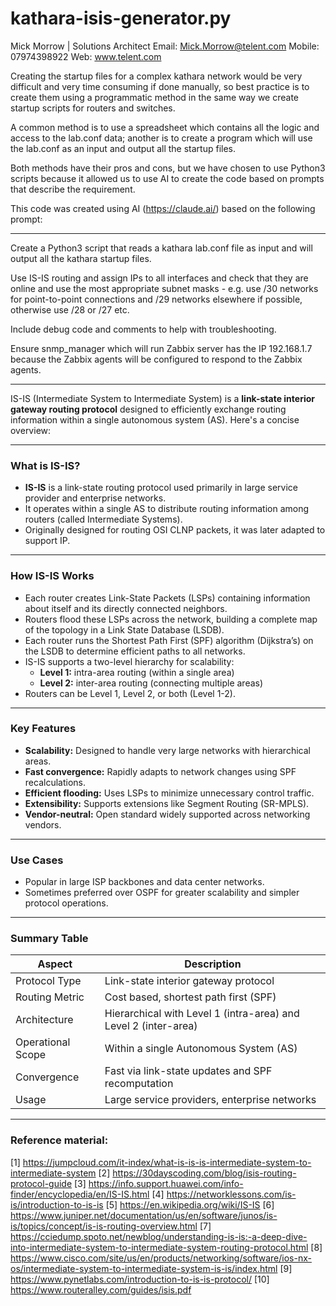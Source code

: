 # kathara-isis-generator.py

Mick Morrow  | Solutions Architect
Email: Mick.Morrow@telent.com
Mobile: 07974398922
Web: www.telent.com

Creating the startup files for a complex kathara network would be very difficult and very time consuming if done manually,
so best practice is to create them using a programmatic method in the same way we create startup scripts for routers and switches.

A common method is to use a spreadsheet which contains all the logic and access to the lab.conf data; another is to create a 
program which will use the lab.conf as an input and output all the startup files. 

Both methods have their pros and cons, but we have chosen to use Python3 scripts because it allowed us to use AI to create 
the code based on prompts that describe the requirement.

This code was created using AI (https://claude.ai/) based on the following prompt:

***

Create a Python3 script that reads a kathara lab.conf file as input and will output all the kathara startup files.

Use IS-IS routing and assign IPs to all interfaces and check that they are online and use the most appropriate subnet masks - 
e.g. use /30 networks for point-to-point connections and /29 networks elsewhere if possible, otherwise use /28 or /27 etc. 

Include debug code and comments to help with troubleshooting.

Ensure snmp_manager which will run Zabbix server has the IP 192.168.1.7 because the Zabbix agents will be configured to respond to the Zabbix agents.

***

IS-IS (Intermediate System to Intermediate System) is a **link-state interior gateway routing protocol** designed to efficiently exchange routing information within a single autonomous system (AS). Here's a concise overview:

***

### What is IS-IS?

- **IS-IS** is a link-state routing protocol used primarily in large service provider and enterprise networks.
- It operates within a single AS to distribute routing information among routers (called Intermediate Systems).
- Originally designed for routing OSI CLNP packets, it was later adapted to support IP.

***

### How IS-IS Works

- Each router creates Link-State Packets (LSPs) containing information about itself and its directly connected neighbors.
- Routers flood these LSPs across the network, building a complete map of the topology in a Link State Database (LSDB).
- Each router runs the Shortest Path First (SPF) algorithm (Dijkstra’s) on the LSDB to determine efficient paths to all networks.
- IS-IS supports a two-level hierarchy for scalability:
  - **Level 1:** intra-area routing (within a single area)
  - **Level 2:** inter-area routing (connecting multiple areas)
- Routers can be Level 1, Level 2, or both (Level 1-2).

***

### Key Features

- **Scalability:** Designed to handle very large networks with hierarchical areas.
- **Fast convergence:** Rapidly adapts to network changes using SPF recalculations.
- **Efficient flooding:** Uses LSPs to minimize unnecessary control traffic.
- **Extensibility:** Supports extensions like Segment Routing (SR-MPLS).
- **Vendor-neutral:** Open standard widely supported across networking vendors.

***

### Use Cases

- Popular in large ISP backbones and data center networks.
- Sometimes preferred over OSPF for greater scalability and simpler protocol operations.

***

### Summary Table

| Aspect           | Description                                  |
|------------------|----------------------------------------------|
| Protocol Type    | Link-state interior gateway protocol         |
| Routing Metric   | Cost based, shortest path first (SPF)        |
| Architecture    | Hierarchical with Level 1 (intra-area) and Level 2 (inter-area) |
| Operational Scope | Within a single Autonomous System (AS)       |
| Convergence     | Fast via link-state updates and SPF recomputation |
| Usage           | Large service providers, enterprise networks |

***

### Reference material:

[1] https://jumpcloud.com/it-index/what-is-is-is-intermediate-system-to-intermediate-system
[2] https://30dayscoding.com/blog/isis-routing-protocol-guide
[3] https://info.support.huawei.com/info-finder/encyclopedia/en/IS-IS.html
[4] https://networklessons.com/is-is/introduction-to-is-is
[5] https://en.wikipedia.org/wiki/IS-IS
[6] https://www.juniper.net/documentation/us/en/software/junos/is-is/topics/concept/is-is-routing-overview.html
[7] https://cciedump.spoto.net/newblog/understanding-is-is:-a-deep-dive-into-intermediate-system-to-intermediate-system-routing-protocol.html
[8] https://www.cisco.com/site/us/en/products/networking/software/ios-nx-os/intermediate-system-to-intermediate-system-is-is/index.html
[9] https://www.pynetlabs.com/introduction-to-is-is-protocol/
[10] https://www.routeralley.com/guides/isis.pdf
